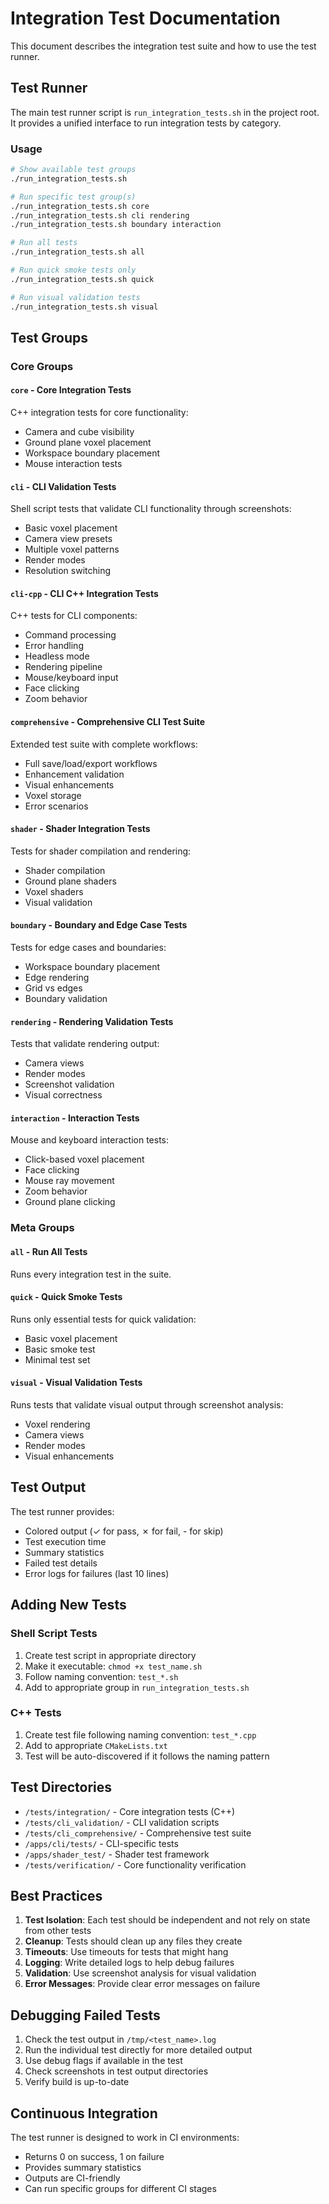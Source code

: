# Integration Test Documentation

This document describes the integration test suite and how to use the test runner.

## Test Runner

The main test runner script is `run_integration_tests.sh` in the project root. It provides a unified interface to run integration tests by category.

### Usage

```bash
# Show available test groups
./run_integration_tests.sh

# Run specific test group(s)
./run_integration_tests.sh core
./run_integration_tests.sh cli rendering
./run_integration_tests.sh boundary interaction

# Run all tests
./run_integration_tests.sh all

# Run quick smoke tests only
./run_integration_tests.sh quick

# Run visual validation tests
./run_integration_tests.sh visual
```

## Test Groups

### Core Groups

#### `core` - Core Integration Tests
C++ integration tests for core functionality:
- Camera and cube visibility
- Ground plane voxel placement
- Workspace boundary placement
- Mouse interaction tests

#### `cli` - CLI Validation Tests
Shell script tests that validate CLI functionality through screenshots:
- Basic voxel placement
- Camera view presets
- Multiple voxel patterns
- Render modes
- Resolution switching

#### `cli-cpp` - CLI C++ Integration Tests
C++ tests for CLI components:
- Command processing
- Error handling
- Headless mode
- Rendering pipeline
- Mouse/keyboard input
- Face clicking
- Zoom behavior

#### `comprehensive` - Comprehensive CLI Test Suite
Extended test suite with complete workflows:
- Full save/load/export workflows
- Enhancement validation
- Visual enhancements
- Voxel storage
- Error scenarios

#### `shader` - Shader Integration Tests
Tests for shader compilation and rendering:
- Shader compilation
- Ground plane shaders
- Voxel shaders
- Visual validation

#### `boundary` - Boundary and Edge Case Tests
Tests for edge cases and boundaries:
- Workspace boundary placement
- Edge rendering
- Grid vs edges
- Boundary validation

#### `rendering` - Rendering Validation Tests
Tests that validate rendering output:
- Camera views
- Render modes
- Screenshot validation
- Visual correctness

#### `interaction` - Interaction Tests
Mouse and keyboard interaction tests:
- Click-based voxel placement
- Face clicking
- Mouse ray movement
- Zoom behavior
- Ground plane clicking

### Meta Groups

#### `all` - Run All Tests
Runs every integration test in the suite.

#### `quick` - Quick Smoke Tests
Runs only essential tests for quick validation:
- Basic voxel placement
- Basic smoke test
- Minimal test set

#### `visual` - Visual Validation Tests
Runs tests that validate visual output through screenshot analysis:
- Voxel rendering
- Camera views
- Render modes
- Visual enhancements

## Test Output

The test runner provides:
- Colored output (✓ for pass, ✗ for fail, - for skip)
- Test execution time
- Summary statistics
- Failed test details
- Error logs for failures (last 10 lines)

## Adding New Tests

### Shell Script Tests
1. Create test script in appropriate directory
2. Make it executable: `chmod +x test_name.sh`
3. Follow naming convention: `test_*.sh`
4. Add to appropriate group in `run_integration_tests.sh`

### C++ Tests
1. Create test file following naming convention: `test_*.cpp`
2. Add to appropriate `CMakeLists.txt`
3. Test will be auto-discovered if it follows the naming pattern

## Test Directories

- `/tests/integration/` - Core integration tests (C++)
- `/tests/cli_validation/` - CLI validation scripts
- `/tests/cli_comprehensive/` - Comprehensive test suite
- `/apps/cli/tests/` - CLI-specific tests
- `/apps/shader_test/` - Shader test framework
- `/tests/verification/` - Core functionality verification

## Best Practices

1. **Test Isolation**: Each test should be independent and not rely on state from other tests
2. **Cleanup**: Tests should clean up any files they create
3. **Timeouts**: Use timeouts for tests that might hang
4. **Logging**: Write detailed logs to help debug failures
5. **Validation**: Use screenshot analysis for visual validation
6. **Error Messages**: Provide clear error messages on failure

## Debugging Failed Tests

1. Check the test output in `/tmp/<test_name>.log`
2. Run the individual test directly for more detailed output
3. Use debug flags if available in the test
4. Check screenshots in test output directories
5. Verify build is up-to-date

## Continuous Integration

The test runner is designed to work in CI environments:
- Returns 0 on success, 1 on failure
- Provides summary statistics
- Outputs are CI-friendly
- Can run specific groups for different CI stages